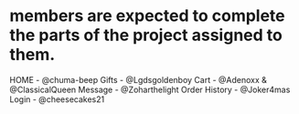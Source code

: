# members are expected to complete the parts of the project assigned to them.

 HOME - @chuma-beep
 Gifts - @Lgdsgoldenboy
 Cart - @Adenoxx  & @ClassicalQueen
 Message - @Zoharthelight
 Order History - @Joker4mas
 Login - @cheesecakes21
